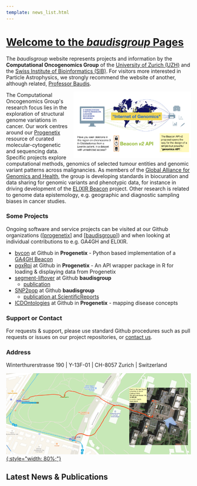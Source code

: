 ```yaml
---
template: news_list.html
---
```


# [Welcome to the _baudisgroup_ Pages](http://info.baudisgroup.org)

The _baudisgroup_ website represents projects and information by the __Computational Oncogenomics Group__ of the [University of Zurich (UZH)](https://www.mls.uzh.ch/en/research/baudis/) and the [Swiss Institute of Bioinformatics (SIB)](https://www.sib.swiss/baudis-michael/). For visitors more interested in Particle Astrophysics, we strongly recommend the website of another, although related, [Professor Baudis](https://www.physik.uzh.ch/en/groups/baudis.html).

<img style="float: right; width: 320px; margin-left: 15px; margin-bottom-10px;" src="/img/2020-06-10___Michael-Baudis-Beacon-evolution.005.png" />The Computational Oncogenomics Group's research focus lies in the exploration of structural genome variations in cancer. Our work centres around our [Progenetix](http://progenetix.org) resource of curated molecular-cytogenetic and sequencing data. Specific projects explore computational methods, genomics of selected tumour entities and genomic variant patterns across malignancies. As members of the [Global Alliance for Genomics and Health](http://ga4gh.org), the group is developing standards in biocuration and data sharing for genomic variants and phenotypic data, for instance in driving development of the [ELIXIR Beacon](https://beacon-project.io) project. Other research is related to genome data epistemology, e.g. geographic and diagnostic sampling biases in cancer studies.

### Some Projects

Ongoing software and service projects can be visited at our Github organizations ([[progenetix](https://github.com/progenetix)] and [[baudisgroup](https://github.com/baudisgroup)]) and when looking at individual contributions to e.g. GA4GH and ELIXIR.

* [bycon](https://github.com/progenetix/bycon) at Github in __Progenetix__ - Python based implementation of a [GA4GH Beacon](http://beacon-project.org)
* [pgxRpi](https://github.com/progenetix/pgxRpi) at Github in __Progenetix__ - An API wrapper package in R for loading & displaying data from Progenetix 
* [segment-liftover](https://github.com/baudisgroup/segment-liftover) at Github __baudisgroup__
    * [publication](http://info.baudisgroup.org/publications/2018/03/14/segment_liftover.html)
* [SNP2pop](https://github.com/baudisgroup/snp2pop) at Github __baudisgroup__
    * [publication at ScientificReports](https://www.nature.com/articles/s41598-020-61854-x)
* [ICDOntologies](https://github.com/progenetix/ICDOntologies) at Github in __Progenetix__ - mapping disease concepts

### Support or Contact

For requests & support, please use standard Github procedures such as pull
requests or issues on our project repositories, or [contact us](contact@progenetix.org).

### Address

Winterthurerstrasse 190 | Y-13F-01 | CH-8057 Zurich | Switzerland

<a href="/img/access-map-Irchel.png" target="_blank">![How to find the Baudisgroup](/img/access-map-Irchel.png){:style="width: 80%;"}</a>

## Latest News & Publications